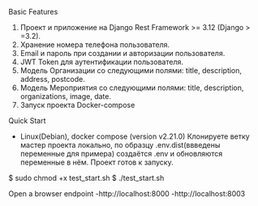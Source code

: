 
Basic Features
1. Проект и приложение на Django Rest Framework >= 3.12 (Django > =3.2).
2. Хранение номера телефона пользователя.
3. Email и пароль при создании и авторизации пользователя.
4. JWT Token для аутентификации пользователя.
5. Модель Организации со следующими полями: title, description, address, postcode.
6. Модель Мероприятия со следующими полями: title, description, organizations, image, date.
7. Запуск проекта Docker-compose

Quick Start
* Linux(Debian), docker compose (version v2.21.0)
Клонируете ветку мастер проекта локально, по образцу .env.dist(ввведены переменные для примера)
создаётся .env и обновляются переменные в нём. Проект готов к запуску.

$ sudo chmod +x test_start.sh
$ ./test_start.sh

Open a browser endpoint
-http://localhost:8000
-http://localhost:8003
